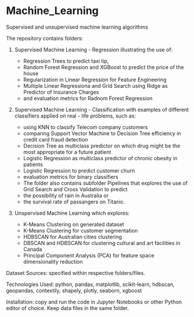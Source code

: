 # Machine_Learning
Supervised and unsupervised machine learning algorithms

The repository contains folders:

  1. Supervised Machine Learning - Regression illustrating the use of:
     
     - Regression Trees to predict taxi tip,
     - Random Forest Regression and XGBoost to predict the price of the house
     - Regularization in Linear Regression for Feature Engineering
     - Multiple Linear Regressiona and Grid Search using Ridge as Predictor of Insurance Charges 
     - and evaluation metrics for Radnom Forest Regression
     
  3. Supervised Machine Learning - Classification with examples of different classifiers applied on real - life problems, such as:
     - using KNN to classify Telecom company customers
     - comparing Support Vector Machine to Decision Tree efficiency in credit card fraud detection
     -  Decision Tree as multiclass predictor on which drug might be the most appropriate for a future patient
     - Logistic Regression as multiclass predictor of chronic obesity in patients
     - Logistic Regression to predict customer churn
     - evaluation metrics for binary classifiers
     - The folder also contains subfolder Pipelines that explores the use of Grid Search and Cross Validation to predict 
     - the possibility of rain in Australia or
     - the survival rate of passangers on Titanic.
     
  3. Unspervised Machine Learning which explores:
     - K-Means Clustering on generated dataset
     - K-Means Clustering for customer segmentation
     - HDBSCAN for Australian cities clustering
     - DBSCAN and HDBSCAN for clustering cultural and art facilities in Canada
     - Principal Component Analysis (PCA) for feature space dimensionality reduction  
     
Dataset Sources: specified within respective folders/files.

Technologies Used: python, pandas, matplotlib, scikit-learn, hdbscan, geopandas, contextily, shapely, plotly, seaborn, xgboost

Installation: copy and run the code in Jupyter Notebooks or other Python editor of choice. Keep data files in the same folder.





